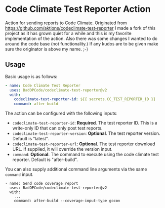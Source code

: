 # Code Climate Test Reporter Action

Action for sending reports to Code Climate.
Originated from https://github.com/aktions/codeclimate-test-reporter
I made a fork of this project as it has grown quiet for a while and this is my favorite implementation of the action.
Also there was some changes I wanted to do around the code base (not functionality.)
If any kudos are to be given make sure the originator is above my name.  ;-)

## Usage

Basic usage is as follows: 

```yaml
- name: Code Climate Test Reporter
  uses: BadOPCode/codeclimate-test-reporter@v2
  with:
    codeclimate-test-reporter-id: ${{ secrets.CC_TEST_REPORTER_ID }}
    command: after-build
```

The action can be configured with the following inputs:

- `codeclimate-test-reporter-id`: **Required**. The test reporter ID. This is a write-only ID that can only post test reports.
- `codeclimate-test-reporter-version`: **Optional**. The test reporter version. Default is "latest".
- `codeclimate-test-reporter-url`: **Optional**. The test reporter download URL. If supplied, it will override the version input.
- `command`: **Optional**. The command to execute using the code climate test reporter. Default is "after-build".


You can also supply additional command line arguments via the same `command` 
input.

    - name: Send code coverage report
      uses: BadOPCode/codeclimate-test-reporter@v2
      with:
        ...
        command: after-build --coverage-input-type gocov